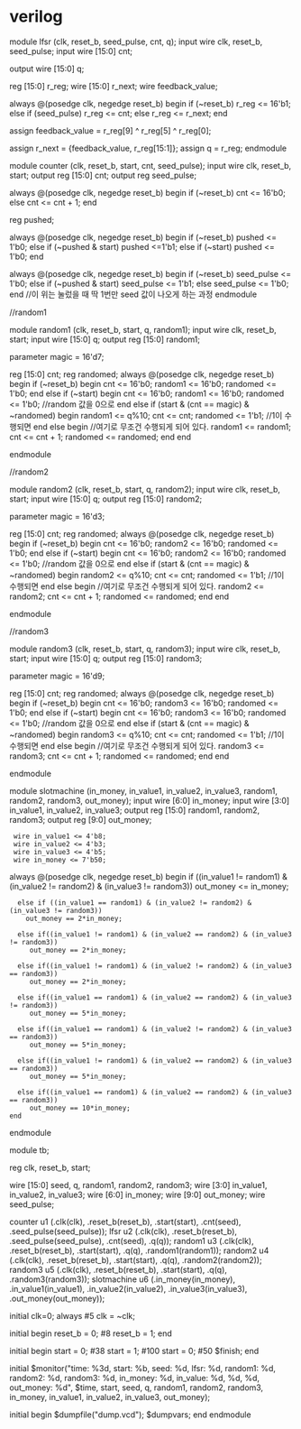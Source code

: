 # verilog
module lfsr (clk, reset_b, seed_pulse, cnt, q);
  input wire clk, reset_b, seed_pulse;
  input wire [15:0] cnt;
  
  output wire [15:0] q;
  
  reg [15:0] r_reg;
  wire [15:0] r_next;
  wire feedback_value;
  
  always @(posedge clk, negedge reset_b)
    begin
      if (~reset_b)
        r_reg <= 16'b1;
      else if (seed_pulse)
        r_reg <= cnt;
      else 
        r_reg <= r_next;
    end
  
  assign feedback_value = r_reg[9] ^ r_reg[5] ^ r_reg[0];
  
  assign r_next = {feedback_value, r_reg[15:1]};
  assign q = r_reg;
endmodule

module counter (clk, reset_b, start, cnt, seed_pulse);
  input wire clk, reset_b, start;
  output reg [15:0] cnt;
  output reg seed_pulse;
  
  always @(posedge clk, negedge reset_b)
    begin
      if (~reset_b)
        cnt <= 16'b0;
      else
        cnt <= cnt + 1;
    end
  
  reg pushed;
  
  always @(posedge clk, negedge reset_b)
    begin
      if (~reset_b)
        pushed <= 1'b0;
      else if (~pushed & start)
        pushed <=1'b1;
      else if (~start)
        pushed <= 1'b0;
    end
  
  always @(posedge clk, negedge reset_b)
    begin
      if (~reset_b)
        seed_pulse <= 1'b0;
      else if (~pushed & start)
        seed_pulse <= 1'b1;
      else
        seed_pulse <= 1'b0;
    end
  //이 위는 눌렀을 때 딱 1번만 seed 값이 나오게 하는 과정
endmodule

//random1

module random1 (clk, reset_b, start, q, random1);
  input wire clk, reset_b, start;
  input wire [15:0] q;
  output reg [15:0] random1;
  
  parameter magic = 16'd7;
  
  reg [15:0] cnt;
  reg randomed;
  always @(posedge clk, negedge reset_b)
    begin
      if (~reset_b)
        begin
          cnt <= 16'b0;
          random1 <= 16'b0;
          randomed <= 1'b0;
        end
      else if (~start)
        begin
          cnt <= 16'b0;
          random1 <= 16'b0;
          randomed <= 1'b0; //random 값을 0으로
        end
      else if (start & (cnt == magic) & ~randomed)
        begin
          random1 <= q%10;
          cnt <= cnt;
          randomed <= 1'b1; //1이 수행되면
        end
      else
        begin //여기로 무조건 수행되게 되어 있다.
          random1 <= random1;
          cnt <= cnt + 1;
          randomed <= randomed;
        end
    end
  
endmodule

//random2

module random2 (clk, reset_b, start, q, random2);
  input wire clk, reset_b, start;
  input wire [15:0] q;
  output reg [15:0] random2;
  
  parameter magic = 16'd3;
  
  reg [15:0] cnt;
  reg randomed;
  always @(posedge clk, negedge reset_b)
    begin
      if (~reset_b)
        begin
          cnt <= 16'b0;
          random2 <= 16'b0;
          randomed <= 1'b0;
        end
      else if (~start)
        begin
          cnt <= 16'b0;
          random2 <= 16'b0;
          randomed <= 1'b0; //random 값을 0으로
        end
      else if (start & (cnt == magic) & ~randomed)
        begin
          random2 <= q%10;
          cnt <= cnt;
          randomed <= 1'b1; //1이 수행되면
        end
      else
        begin //여기로 무조건 수행되게 되어 있다.
          random2 <= random2;
          cnt <= cnt + 1;
          randomed <= randomed;
        end
    end
  
endmodule

//random3

module random3 (clk, reset_b, start, q, random3);
  input wire clk, reset_b, start;
  input wire [15:0] q;
  output reg [15:0] random3;
  
  parameter magic = 16'd9;
  
  reg [15:0] cnt;
  reg randomed;
  always @(posedge clk, negedge reset_b)
    begin
      if (~reset_b)
        begin
          cnt <= 16'b0;
          random3 <= 16'b0;
          randomed <= 1'b0;
        end
      else if (~start)
        begin
          cnt <= 16'b0;
          random3 <= 16'b0;
          randomed <= 1'b0; //random 값을 0으로
        end
      else if (start & (cnt == magic) & ~randomed)
        begin
          random3 <= q%10;
          cnt <= cnt;
          randomed <= 1'b1; //1이 수행되면
        end
      else
        begin //여기로 무조건 수행되게 되어 있다.
          random3 <= random3;
          cnt <= cnt + 1;
          randomed <= randomed;
        end
    end
  
endmodule


module slotmachine (in_money, in_value1, in_value2, in_value3, random1, random2, random3, out_money);
  input wire [6:0] in_money;
  input wire [3:0] in_value1, in_value2, in_value3;
  output reg [15:0] random1, random2, random3;
  output reg [9:0] out_money;
       
     wire in_value1 <= 4'b8;
     wire in_value2 <= 4'b3;
     wire in_value3 <= 4'b5;
     wire in_money <= 7'b50;
      
  always @(posedge clk, negedge reset_b)
    begin
      if ((in_value1 != random1) & (in_value2 != random2) & (in_value3 != random3))
          out_money <= in_money;
      
      else if ((in_value1 == random1) & (in_value2 != random2) & (in_value3 != random3))
       	out_money == 2*in_money;   
      
      else if((in_value1 != random1) & (in_value2 == random2) & (in_value3 != random3))
         out_money == 2*in_money;
      
      else if((in_value1 != random1) & (in_value2 != random2) & (in_value3 == random3))
         out_money == 2*in_money;
      
      else if((in_value1 == random1) & (in_value2 == random2) & (in_value3 != random3))
         out_money == 5*in_money;
      
      else if((in_value1 == random1) & (in_value2 != random2) & (in_value3 == random3))
         out_money == 5*in_money;
      
      else if((in_value1 != random1) & (in_value2 == random2) & (in_value3 == random3))
         out_money == 5*in_money;
      
      else if((in_value1 == random1) & (in_value2 == random2) & (in_value3 == random3))
         out_money == 10*in_money;
    end
  
endmodule


module tb;
  
  reg clk, reset_b, start;
  
  wire [15:0] seed, q, random1, random2, random3;
  wire [3:0] in_value1, in_value2, in_value3;
  wire [6:0] in_money;
  wire [9:0] out_money;
  wire 	      seed_pulse;
  
  counter u1 (.clk(clk), .reset_b(reset_b), .start(start), .cnt(seed), .seed_pulse(seed_pulse));
  lfsr u2 (.clk(clk), .reset_b(reset_b), .seed_pulse(seed_pulse), .cnt(seed), .q(q));
  random1 u3 (.clk(clk), .reset_b(reset_b), .start(start), .q(q), .random1(random1));
  random2 u4 (.clk(clk), .reset_b(reset_b), .start(start), .q(q), .random2(random2));
  random3 u5 (.clk(clk), .reset_b(reset_b), .start(start), .q(q), .random3(random3));
  slotmachine u6 (.in_money(in_money), .in_value1(in_value1), .in_value2(in_value2), .in_value3(in_value3), .out_money(out_money));
  
  initial
    clk=0;
  always
    #5 clk = ~clk;
  
  initial
    begin
      reset_b = 0;
      #8 reset_b = 1;
    end
  
  initial
    begin
      	start = 0;
      #38 start = 1;
      #100 start = 0;
      #50 $finish;
    end
  
  initial
    $monitor("time: %3d, start: %b, seed: %d, lfsr: %d, random1: %d, random2: %d, random3: %d, in_money: %d, in_value: %d, %d, %d, out_money: %d", $time, start, seed, q, random1, random2, random3, in_money, in_value1, in_value2, in_value3, out_money);
             
  initial
  begin
    $dumpfile("dump.vcd"); 
    $dumpvars;
  end
endmodule
